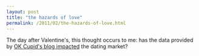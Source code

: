 ```yaml
---
layout: post
title: "the hazards of love"
permalink: /2011/02/the-hazards-of-love.html
---
```


<p>The day after Valentine&#39;s, this thought occurs to me: has the data provided by&#0160;<a href="http://blog.okcupid.com/" target="_self">OK Cupid&#39;s blog</a><a href="http://en.wikipedia.org/wiki/Perfect_information_(economics)" target="_self"> impacted</a> the dating market?</p>


